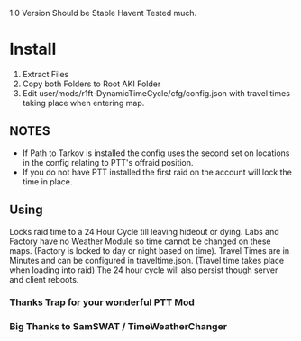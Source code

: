 1.0 Version Should be Stable Havent Tested much.

# Install
1. Extract Files
2. Copy both Folders to Root AKI Folder
3. Edit user/mods/r1ft-DynamicTimeCycle/cfg/config.json with travel times taking place when entering map.

## NOTES
- If Path to Tarkov is installed the config uses the second set on locations in the config relating to PTT's offraid position.
- If you do not have PTT installed the first raid on the account will lock the time in place.

## Using
Locks raid time to a 24 Hour Cycle till leaving hideout or dying. Labs and Factory have no Weather Module so time cannot be changed on these maps. (Factory is locked to day or night based on time). Travel Times are in Minutes and can be configured in traveltime.json. (Travel time takes place when loading into raid) The 24 hour cycle will also persist though server and client reboots.

### Thanks Trap for your wonderful PTT Mod

### Big Thanks to SamSWAT / TimeWeatherChanger

